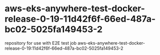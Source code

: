 # aws-eks-anywhere-test-docker-release-0-19-11d42f6f-66ed-487a-bc02-5025fa149453-2
repository for use with E2E test job aws-eks-anywhere-test-docker-release-0-19:11d42f6f-66ed-487a-bc02-5025fa149453-2
